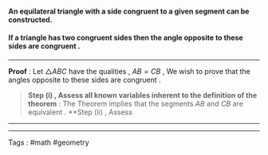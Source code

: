 #### An equilateral triangle with a side congruent to a given segment can be constructed.
#### If a triangle has two congruent sides then the angle opposite to these sides are congruent . 
_____
**Proof** :  Let $\triangle ABC$ have the qualities , $AB = CB$ , We wish to prove that the angles opposite to these sides are congruent . 

> **Step (i) , Assess all known variables inherent to the definition of the theorem** :  The Theorem implies that the segments $AB$ and $CB$ are equivalent . 
> **Step (ii) , Assess 


----

____
Tags : #math #geometry